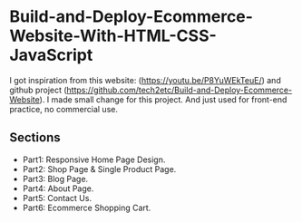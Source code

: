 # Build-and-Deploy-Ecommerce-Website-With-HTML-CSS-JavaScript

I got inspiration from this website:
(https://youtu.be/P8YuWEkTeuE/) and github project (https://github.com/tech2etc/Build-and-Deploy-Ecommerce-Website).
I made small change for this project. And just used for front-end practice, no commercial use.



## Sections
- Part1: Responsive Home Page Design.
- Part2: Shop Page & Single Product Page.
- Part3: Blog Page.
- Part4: About Page.
- Part5: Contact Us.
- Part6: Ecommerce Shopping Cart.
